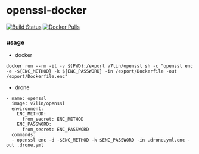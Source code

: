 # openssl-docker

[![Build Status](https://cloud.drone.io/api/badges/v7lin/openssl-docker/status.svg)](https://cloud.drone.io/v7lin/openssl-docker)
[![Docker Pulls](https://img.shields.io/docker/pulls/v7lin/openssl.svg)](https://hub.docker.com/r/v7lin/openssl)

### usage

* docker

````
docker run --rm -it -v ${PWD}:/export v7lin/openssl sh -c "openssl enc -e -${ENC_METHOD} -k ${ENC_PASSWORD} -in /export/Dockerfile -out /export/Dockerfile.enc"
````

* drone

````
- name: openssl
  image: v7lin/openssl
  environment:
    ENC_METHOD:
      from_secret: ENC_METHOD
    ENC_PASSWORD:
      from_secret: ENC_PASSWORD
  commands:
  - openssl enc -d -$ENC_METHOD -k $ENC_PASSWORD -in .drone.yml.enc -out .drone.yml
````